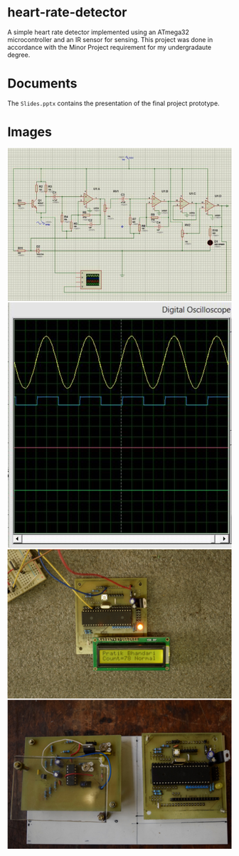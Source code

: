 # heart-rate-detector
A simple heart rate detector implemented using an ATmega32 microcontroller and an IR sensor for sensing.
This project was done in accordance with the Minor Project requirement for my undergradaute degree.

# Documents
The `Slides.pptx` contains the presentation of the final project prototype.

# Images
![Schematic Diagram of the design in Protues](images/schematic_diagram.png)
![Waveform of the heart signal as detected by the circuit](images/output.png)
![Circuit Part - 1](images/circuit_1.png)
![Circuit Part - 2](images/complete_circuit.png)
